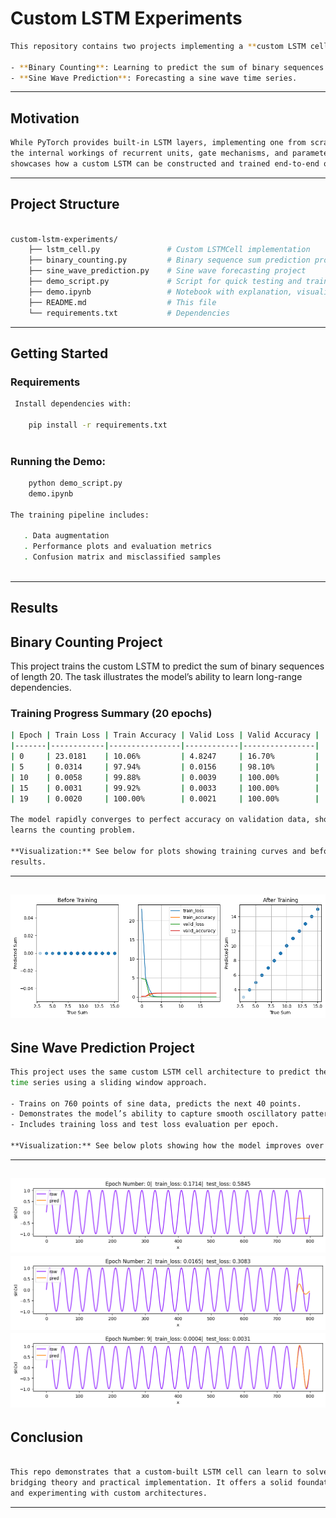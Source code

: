 # Custom LSTM Experiments

```bash
This repository contains two projects implementing a **custom LSTM cell** from scratch in PyTorch, demonstrating its capability on distinct sequence modeling tasks:

- **Binary Counting**: Learning to predict the sum of binary sequences.
- **Sine Wave Prediction**: Forecasting a sine wave time series.
```
---

## Motivation

```bash
While PyTorch provides built-in LSTM layers, implementing one from scratch provides deep insight into
the internal workings of recurrent units, gate mechanisms, and parameter initialization. This repository
showcases how a custom LSTM can be constructed and trained end-to-end on meaningful problems.

```
---

##  Project Structure

```bash

custom-lstm-experiments/
    ├── lstm_cell.py               # Custom LSTMCell implementation
    ├── binary_counting.py         # Binary sequence sum prediction project
    ├── sine_wave_prediction.py    # Sine wave forecasting project
    ├── demo_script.py             # Script for quick testing and training
    ├── demo.ipynb                 # Notebook with explanation, visualizations, and conclusions
    ├── README.md                  # This file
    └── requirements.txt           # Dependencies

```
---

## Getting Started

### Requirements

```bash
 Install dependencies with:

    pip install -r requirements.txt
    
```
 ### Running the Demo:
 ```bash
     python demo_script.py
     demo.ipynb

The training pipeline includes:

    . Data augmentation
    . Performance plots and evaluation metrics
    . Confusion matrix and misclassified samples
    
```
---

## Results

## Binary Counting Project

This project trains the custom LSTM to predict the sum of binary sequences of length 20. The
task illustrates the model’s ability to learn long-range dependencies.

### Training Progress Summary (20 epochs)
```bash
| Epoch | Train Loss | Train Accuracy | Valid Loss | Valid Accuracy |
|-------|------------|----------------|------------|----------------|
| 0     | 23.0181    | 10.06%         | 4.8247     | 16.70%         |
| 5     | 0.0314     | 97.94%         | 0.0156     | 98.10%         |
| 10    | 0.0058     | 99.88%         | 0.0039     | 100.00%        |
| 15    | 0.0031     | 99.92%         | 0.0033     | 100.00%        |
| 19    | 0.0020     | 100.00%        | 0.0021     | 100.00%        |

The model rapidly converges to perfect accuracy on validation data, showing it effectively
learns the counting problem.

**Visualization:** See below for plots showing training curves and before/after prediction
results.
```
---
![Training Loss](train_binary.png)
---

## Sine Wave Prediction Project

```bash
This project uses the same custom LSTM cell architecture to predict the next values in a sine wave
time series using a sliding window approach.

- Trains on 760 points of sine data, predicts the next 40 points.
- Demonstrates the model’s ability to capture smooth oscillatory patterns.
- Includes training loss and test loss evaluation per epoch.

**Visualization:** See below plots showing how the model improves over epochs.
```
---
![Sine curve 1](sine_epoch0.png)
![Sine curve 1](sine_epoch2.png)
![Sine curve 1](sine_epoch9.png)
---

## Conclusion

```bash

This repo demonstrates that a custom-built LSTM cell can learn to solve classical sequence tasks effectively,
bridging theory and practical implementation. It offers a solid foundation for understanding RNN internals
and experimenting with custom architectures.

```
---

